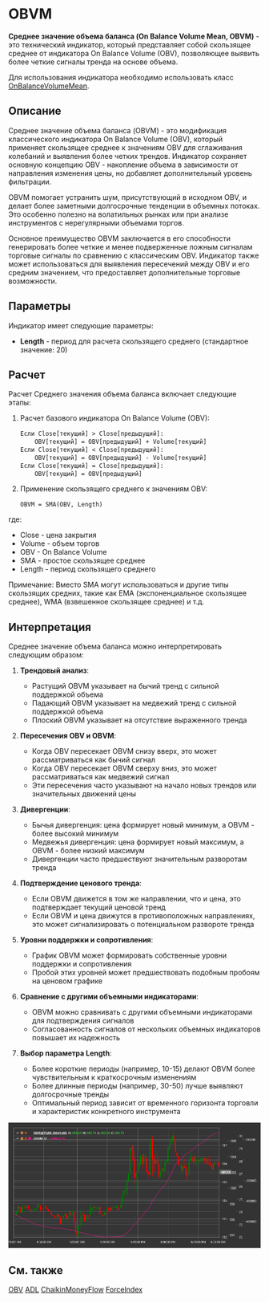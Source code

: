 # OBVM

**Среднее значение объема баланса (On Balance Volume Mean, OBVM)** - это технический индикатор, который представляет собой скользящее среднее от индикатора On Balance Volume (OBV), позволяющее выявить более четкие сигналы тренда на основе объема.

Для использования индикатора необходимо использовать класс [OnBalanceVolumeMean](xref:StockSharp.Algo.Indicators.OnBalanceVolumeMean).

## Описание

Среднее значение объема баланса (OBVM) - это модификация классического индикатора On Balance Volume (OBV), который применяет скользящее среднее к значениям OBV для сглаживания колебаний и выявления более четких трендов. Индикатор сохраняет основную концепцию OBV - накопление объема в зависимости от направления изменения цены, но добавляет дополнительный уровень фильтрации.

OBVM помогает устранить шум, присутствующий в исходном OBV, и делает более заметными долгосрочные тенденции в объемных потоках. Это особенно полезно на волатильных рынках или при анализе инструментов с нерегулярными объемами торгов.

Основное преимущество OBVM заключается в его способности генерировать более четкие и менее подверженные ложным сигналам торговые сигналы по сравнению с классическим OBV. Индикатор также может использоваться для выявления пересечений между OBV и его средним значением, что предоставляет дополнительные торговые возможности.

## Параметры

Индикатор имеет следующие параметры:
- **Length** - период для расчета скользящего среднего (стандартное значение: 20)

## Расчет

Расчет Среднего значения объема баланса включает следующие этапы:

1. Расчет базового индикатора On Balance Volume (OBV):
   ```
   Если Close[текущий] > Close[предыдущий]:
       OBV[текущий] = OBV[предыдущий] + Volume[текущий]
   Если Close[текущий] < Close[предыдущий]:
       OBV[текущий] = OBV[предыдущий] - Volume[текущий]
   Если Close[текущий] = Close[предыдущий]:
       OBV[текущий] = OBV[предыдущий]
   ```

2. Применение скользящего среднего к значениям OBV:
   ```
   OBVM = SMA(OBV, Length)
   ```

где:
- Close - цена закрытия
- Volume - объем торгов
- OBV - On Balance Volume
- SMA - простое скользящее среднее
- Length - период скользящего среднего

Примечание: Вместо SMA могут использоваться и другие типы скользящих средних, такие как EMA (экспоненциальное скользящее среднее), WMA (взвешенное скользящее среднее) и т.д.

## Интерпретация

Среднее значение объема баланса можно интерпретировать следующим образом:

1. **Трендовый анализ**:
   - Растущий OBVM указывает на бычий тренд с сильной поддержкой объема
   - Падающий OBVM указывает на медвежий тренд с сильной поддержкой объема
   - Плоский OBVM указывает на отсутствие выраженного тренда

2. **Пересечения OBV и OBVM**:
   - Когда OBV пересекает OBVM снизу вверх, это может рассматриваться как бычий сигнал
   - Когда OBV пересекает OBVM сверху вниз, это может рассматриваться как медвежий сигнал
   - Эти пересечения часто указывают на начало новых трендов или значительных движений цены

3. **Дивергенции**:
   - Бычья дивергенция: цена формирует новый минимум, а OBVM - более высокий минимум
   - Медвежья дивергенция: цена формирует новый максимум, а OBVM - более низкий максимум
   - Дивергенции часто предшествуют значительным разворотам тренда

4. **Подтверждение ценового тренда**:
   - Если OBVM движется в том же направлении, что и цена, это подтверждает текущий ценовой тренд
   - Если OBVM и цена движутся в противоположных направлениях, это может сигнализировать о потенциальном развороте тренда

5. **Уровни поддержки и сопротивления**:
   - График OBVM может формировать собственные уровни поддержки и сопротивления
   - Пробой этих уровней может предшествовать подобным пробоям на ценовом графике

6. **Сравнение с другими объемными индикаторами**:
   - OBVM можно сравнивать с другими объемными индикаторами для подтверждения сигналов
   - Согласованность сигналов от нескольких объемных индикаторов повышает их надежность

7. **Выбор параметра Length**:
   - Более короткие периоды (например, 10-15) делают OBVM более чувствительным к краткосрочным изменениям
   - Более длинные периоды (например, 30-50) лучше выявляют долгосрочные тренды
   - Оптимальный период зависит от временного горизонта торговли и характеристик конкретного инструмента

![indicator_on_balance_volume_mean](../../../../images/indicator_on_balance_volume_mean.png)

## См. также

[OBV](obv.md)
[ADL](accumulation_distribution_line.md)
[ChaikinMoneyFlow](chaikin_money_flow.md)
[ForceIndex](force_index.md)